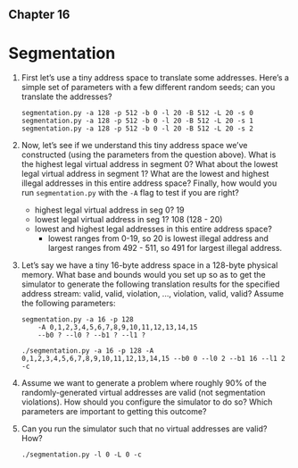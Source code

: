 ## Chapter 16
# Segmentation

1. First let’s use a tiny address space to translate some addresses. Here’s a simple set of parameters with a few different random seeds; can you translate the addresses?

    ```
    segmentation.py -a 128 -p 512 -b 0 -l 20 -B 512 -L 20 -s 0
    segmentation.py -a 128 -p 512 -b 0 -l 20 -B 512 -L 20 -s 1
    segmentation.py -a 128 -p 512 -b 0 -l 20 -B 512 -L 20 -s 2
    ```

2. Now, let’s see if we understand this tiny address space we’ve constructed (using the parameters from the question above). What is the highest legal virtual address in segment 0? What about the lowest legal virtual address in segment 1? What are the lowest and highest illegal addresses in this entire address space? Finally, how would you run `segmentation.py` with the `-A` flag to test if you are right?

    - highest legal virtual address in seg 0? 19
    - lowest legal virtual address in seg 1? 108 (128 - 20)
    - lowest and highest legal addresses in this entire address space? 
        - lowest ranges from 0-19, so 20 is lowest illegal address and largest ranges from 492 - 511, so 491 for largest illegal address.

3. Let’s say we have a tiny 16-byte address space in a 128-byte physical memory. What base and bounds would you set up so as to get the simulator to generate the following translation results for the specified address stream: valid, valid, violation, ..., violation, valid, valid? Assume the following parameters:
    ```
    segmentation.py -a 16 -p 128
        -A 0,1,2,3,4,5,6,7,8,9,10,11,12,13,14,15
        --b0 ? --l0 ? --b1 ? --l1 ?
    ```
    `./segmentation.py -a 16 -p 128 -A 0,1,2,3,4,5,6,7,8,9,10,11,12,13,14,15 --b0 0 --l0 2 --b1 16 --l1 2 -c`

4. Assume we want to generate a problem where roughly 90% of the randomly-generated virtual addresses are valid (not segmentation violations). How should you configure the simulator to do so? Which parameters are important to getting this outcome?



5. Can you run the simulator such that no virtual addresses are valid? How?

    `./segmentation.py -l 0 -L 0 -c`
